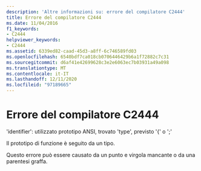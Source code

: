 ```yaml
---
description: 'Altre informazioni su: errore del compilatore C2444'
title: Errore del compilatore C2444
ms.date: 11/04/2016
f1_keywords:
- C2444
helpviewer_keywords:
- C2444
ms.assetid: 6339ed82-caad-45d3-a8ff-6c746589fd03
ms.openlocfilehash: 6540bdf7ca018cb0706446429b6a1f72882c7c31
ms.sourcegitcommit: d6af41e42699628c3e2e6063ec7b03931a49a098
ms.translationtype: MT
ms.contentlocale: it-IT
ms.lasthandoff: 12/11/2020
ms.locfileid: "97189665"
---
```

# <a name="compiler-error-c2444"></a>Errore del compilatore C2444

'identifier': utilizzato prototipo ANSI, trovato 'type', previsto '{' o ';'

Il prototipo di funzione è seguito da un tipo.

Questo errore può essere causato da un punto e virgola mancante o da una parentesi graffa.
